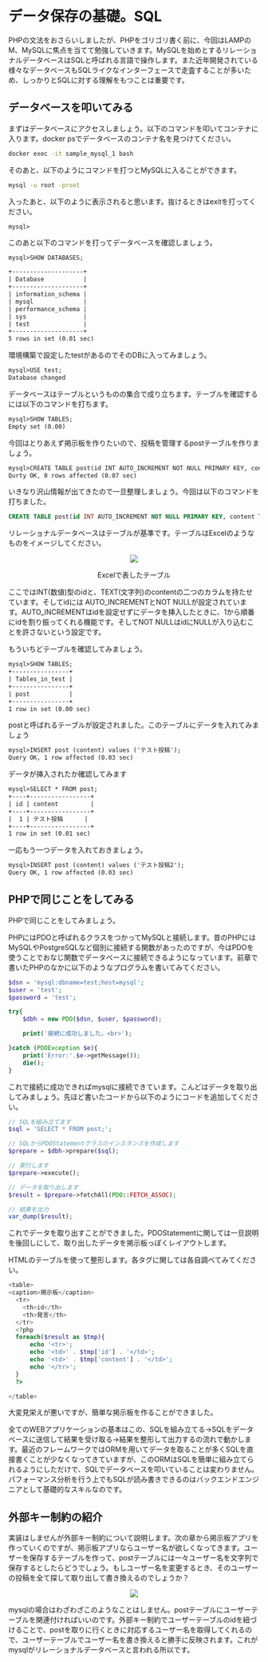 # データ保存の基礎。SQL

PHPの文法をおさらいしましたが、PHPをゴリゴリ書く前に、今回はLAMPのM、MySQLに焦点を当てて勉強していきます。MySQLを始めとするリレーショナルデータベースはSQLと呼ばれる言語で操作します。また近年開発されている様々なデータベースもSQLライクなインターフェースで走査することが多いため、しっかりとSQLに対する理解をもつことは重要です。

## データベースを叩いてみる

まずはデータベースにアクセスしましょう。以下のコマンドを叩いてコンテナに入ります。docker psでデータベースのコンテナ名を見つけてください。

```sh
docker exec -it sample_mysql_1 bash
```

そのあと、以下のようにコマンドを打つとMySQLに入ることができます。

```sh
mysql -u root -proot
```

入ったあと、以下のように表示されると思います。抜けるときはexitを打ってください。

```dbshell
mysql>
```

このあと以下のコマンドを打ってデータベースを確認しましょう。

```txt
mysql>SHOW DATABASES;

+--------------------+
| Database           |
+--------------------+
| information_schema |
| mysql              |
| performance_schema |
| sys                |
| test               |
+--------------------+
5 rows in set (0.01 sec)
```

環境構築で設定したtestがあるのでそのDBに入ってみましょう。

```txt
mysql>USE test;
Database changed
```

データベースはテーブルというものの集合で成り立ちます。テーブルを確認するには以下のコマンドを打ちます。

```txt
mysql>SHOW TABLES;
Empty set (0.00)
```

今回はとりあえず掲示板を作りたいので、投稿を管理するpostテーブルを作りましょう。

```txt
mysql>CREATE TABLE post(id INT AUTO_INCREMENT NOT NULL PRIMARY KEY, content TEXT);
Qurty OK, 0 rows affected (0.07 sec)
```

いきなり沢山情報が出てきたので一旦整理しましょう。今回は以下のコマンドを打ちました。

```sql
CREATE TABLE post(id INT AUTO_INCREMENT NOT NULL PRIMARY KEY, content TEXT);
```

リレーショナルデータベースはテーブルが基準です。テーブルはExcelのようなものをイメージしてください。

<div align="center">

![](./fig/テーブル.png)

Excelで表したテーブル
</div>

ここではINT(数値)型のidと、TEXT(文字列)のcontentの二つのカラムを持たせています。そしてidには AUTO_INCREMENTとNOT NULLが設定されています。AUTO_INCREMENTはidを設定せずにデータを挿入したときに、1から順番にidを割り振ってくれる機能です。そしてNOT NULLはidにNULLが入り込むことを許さないという設定です。

もういちどテーブルを確認してみましょう。

```txt
mysql>SHOW TABLES;
+----------------+
| Tables_in_test |
+----------------+
| post           |
+----------------+
1 row in set (0.00 sec)
```

postと呼ばれるテーブルが設定されました。このテーブルにデータを入れてみましょう

```txt
mysql>INSERT post (content) values ('テスト投稿');
Query OK, 1 row affected (0.03 sec)
```

データが挿入されたか確認してみます

```txt
mysql>SELECT * FROM post;
+----+-----------------+
| id | content         |
+----+-----------------+
|  1 | テスト投稿      |
+----+-----------------+
1 row in set (0.01 sec)
```

一応もう一つデータを入れておきましょう。

```txt
mysql>INSERT post (content) values ('テスト投稿2');
Query OK, 1 row affected (0.03 sec)
```

## PHPで同じことをしてみる

PHPで同じことをしてみましょう。

PHPにはPDOと呼ばれるクラスをつかってMySQLと接続します。昔のPHPにはMySQLやPostgreSQLなど個別に接続する関数があったのですが、今はPDOを使うことでおなじ関数でデータベースに接続できるようになっています。前章で書いたPHPのなかに以下のようなプログラムを書いてみてください。

```php
$dsn = 'mysql:dbname=test;host=mysql';
$user = 'test';
$password = 'test';

try{
    $dbh = new PDO($dsn, $user, $password);

    print('接続に成功しました。<br>');

}catch (PDOException $e){
    print('Error:'.$e->getMessage());
    die();
}
```

これで接続に成功できればmysqlに接続できています。こんどはデータを取り出してみましょう。先ほど書いたコードから以下のようにコードを追加してください。

```php
// SQLを組み立てます
$sql = 'SELECT * FROM post;';

// SQLからPDOStatementクラスのインスタンスを作成します
$prepare = $dbh->prepare($sql);

// 実行します
$prepare->execute();

// データを取り出します
$result = $prepare->fetchAll(PDO::FETCH_ASSOC);

// 結果を出力
var_dump($result);

```

これでデータを取り出すことができました。PDOStatementに関しては一旦説明を後回しにして、取り出したデータを掲示板っぽくレイアウトします。

HTMLのテーブルを使って整形します。各タグに関しては各自調べてみてください。

```php
<table>
<caption>掲示板</caption>
  <tr>
    <th>id</th>
    <th>発言</th>
  </tr>
  <?php
  foreach($result as $tmp){
      echo '<tr>';
      echo '<td>' . $tmp['id'] . '</td>';
      echo '<td>' . $tmp['content'] . '</td>';
      echo '</tr>';
  }
  ?>

</table>
```

大変見栄えが悪いですが、簡単な掲示板を作ることができました。

全てのWEBアプリケーションの基本はこの、SQLを組み立てる→SQLをデータベースに送信して結果を受け取る→結果を整形して出力するの流れで動かします。最近のフレームワークではORMを用いてデータを取ることが多くSQLを直接書くことが少なくなってきていますが、このORMはSQLを簡単に組み立てられるようにしただけで、SQLでデータベースを叩いていることは変わりません。パフォーマンス分析を行う上でもSQLが読み書きできるのはバックエンドエンジニアとして基礎的なスキルなのです。

## 外部キー制約の紹介

実装はしませんが外部キー制約について説明します。次の章から掲示板アプリを作っていくのですが、掲示板アプリならユーザー名が欲しくなってきます。ユーザーを保存するテーブルを作って、postテーブルには一々ユーザー名を文字列で保存するとしたらどうでしょう。もしユーザー名を変更するとき、そのユーザーの投稿を全て探して取り出して書き換えるのでしょうか？

<div align="center">

![](./fig/リレーション.png)

</div>

mysqlの場合はわざわざこのようなことはしません。postテーブルにユーザーテーブルを関連付ければいいのです。外部キー制約でユーザーテーブルのidを紐づけることで、postを取りに行くときに対応するユーザー名を取得してくれるので、ユーザーテーブルでユーザー名を書き換えると勝手に反映されます。これがmysqlがリレーショナルデータベースと言われる所以です。

